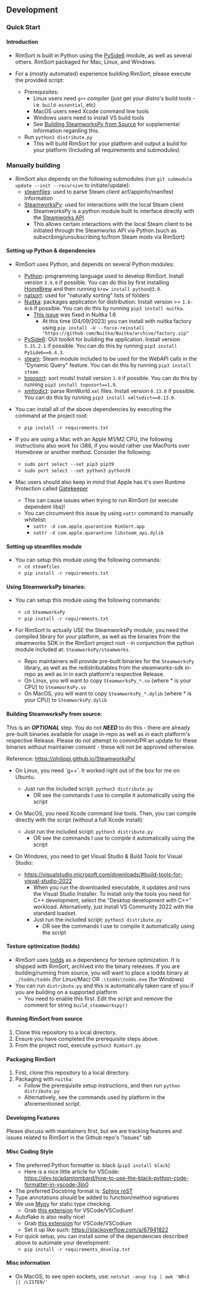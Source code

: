 ## Development

### Quick Start

#### Introduction

* RimSort is built in Python using the [PySide6](https://pypi.org/project/PySide6/) module, as well as several others. RimSort packaged for Mac, Linux, and Windows.

* For a (mostly automated) experience building RimSort, please execute the provided script:
    * Prerequisites:
        * Linux users need `g++` compiler (just get your distro's build tools - i.e. `build-essential`, etc)
        * MacOS users need Xcode command line tools
        * Windows users need to install VS build tools
        * See [Building SteamworksPy from Source](https://github.com/oceancabbage/RimSort/wiki/Development-Guide#building-steamworkspy-from-source) for supplemental information regarding this.
    * Run `python3 distribute.py`
        * This will build RimSort for your platform and output a build for your platform (Including all requirements and submodules)

### Manually building

* RimSort also depends on the following submodules (run `git submodule update --init --recursive` to initiate/update):
    * [steamfiles](https://github.com/twstagg/steamfiles): used to parse Steam client acf/appinfo/manifest information
    * [SteamworksPy](https://github.com/philippj/SteamworksPy): used for interactions with the local Steam client
        * SteamworksPy is a python module built to interface directly with the [Steamworks API](https://partner.steamgames.com/doc/api)
        * This allows certain interactions with the local Steam client to be initiated through the Steamworks API via Python (such as subscribing/unsubscribing to/from Steam mods via RimSort)

#### Setting up Python & dependencies

* RimSort uses Python, and depends on several Python modules:
    * [Python](https://www.python.org/): programming language used to develop RimSort. Install version `3.9.6` if possible. You can do this by first installing [HomeBrew](https://docs.brew.sh/Installation) and then running `brew install python@3.9`.
    * [natsort](https://pypi.org/project/natsort/): used for "naturally sorting" lists of folders
    * [Nuitka](https://nuitka.net/): packages application for distribution. Install version >= `1.6-4c6` if possible. You can do this by running `pip3 install nuitka`.
        * [This issue](https://github.com/Nuitka/Nuitka/issues/2154) was fixed in Nuitka 1.6
            * At this time (04/09/2023) you can install with nuitka factory using `pip install -U --force-reinstall "https://github.com/Nuitka/Nuitka/archive/factory.zip"`
    * [PySide6](https://pypi.org/project/PySide6/): GUI toolkit for building the application. Install version `5.15.2.1` if possible. You can do this by running `pip3 install PySide6==6.4.3`.
    * [steam](https://pypi.org/project/steam/): Steam module included to be used for the WebAPI calls in the "Dynamic Query" feature. You can do this by running `pip3 install steam`.
    * [toposort](https://pypi.org/project/toposort/): sort mods! Install version `1.9` if possible. You can do this by running `pip3 install toposort==1.9`.
    * [xmltodict](https://pypi.org/project/xmltodict/): parse RimWorld `xml` files. Install version `0.13.0` if possible. You can do this by running `pip3 install xmltodict==0.13.0`.

* You can install all of the above dependencies by executing the command at the project root: 
    * `pip install -r requirements.txt`

* If you are using a Mac with an Apple M1/M2 CPU, the following instructions also work for i386, if you would rather use MacPorts over Homebrew or another method. Consider the following:
    * `sudo port select --set pip3 pip39`
    * `sudo port select --set python3 python39`

* Mac users should also keep in mind that Apple has it's own Runtime Protection called [Gatekeeper](https://support.apple.com/guide/security/gatekeeper-and-runtime-protection-sec5599b66df/web)
    * This can cause issues when trying to run RimSort (or execute dependent libs)!
    * You can circumvent this issue by using `xattr` command to manually whitelist:
        * `xattr -d com.apple.quarantine RimSort.app`
        * `xattr -d com.apple.quarantine libsteam_api.dylib`

#### Setting up steamfiles module

* You can setup this module using the following commands:
    * `cd steamfiles`
    * `pip install -r requirements.txt`

#### Using SteamworksPy binaries:

* You can setup this module using the following commands:
    * `cd SteamworksPy`
    * `pip install -r requirements.txt`

* For RimSort to actually USE the SteamworksPy module, you need the compiled library for your platform, as well as the binaries from the steamworks SDK in the RimSort project root - in conjunction the python module included at: `SteamworksPy/steamworks`.
    * Repo maintainers will provide pre-built binaries for the `SteamworksPy` library, as well as the redistributables from the steamworks-sdk in-repo as well as in in each platform's respective Release.
    * On Linux, you will want to copy `SteamworksPy_*.so` (where * is your CPU) to `SteamworksPy.so`
    * On MacOS, you will want to copy `SteamworksPy_*.dylib` (where * is your CPU) to `SteamworksPy.dylib`

#### Building SteamworksPy from source:

This is an _**OPTIONAL**_ step. You do not _**NEED**_ to do this - there are already pre-built binaries available for usage in-repo as well as in each platform's respective Release. Please do not attempt to commit/PR an update for these binaries without maintainer consent - these will not be approved otherwise.

Reference: https://philippj.github.io/SteamworksPy/

* On Linux, you need `g++'. It worked right out of the box for me on Ubuntu.
    * Just run the included script: `python3 distribute.py`
        * OR see the commands I use to compile it automatically using the script

* On MacOS, you need Xcode command line tools. Then, you can compile directly with the script (without a full Xcode install):
    * Just run the included script: `python3 distribute.py`
        * OR see the commands I use to compile it automatically using the script

* On Windows, you need to get Visual Studio & Build Tools for Visual Studio:
    * https://visualstudio.microsoft.com/downloads/#build-tools-for-visual-studio-2022
        * When you run the downloaded executable, it updates and runs the Visual Studio Installer. To install only the tools you need for C++ development, select the "Desktop development with C++" workload. Alternatively, just install VS Community 2022 with the standard loadset.
        * Just run the included script: `python3 distribute.py`
            * OR see the commands I use to compile it automatically using the script

#### Texture optimization (todds)
* RimSort uses [todds](https://github.com/joseasoler/todds) as a dependency for texture optimization. It is shipped with RimSort, archived into the binary releases. If you are building/running from source, you will want to place a todds binary at `./todds/todds` (for Linux/Mac) OR `.\todds\todds.exe` (for Windows)
* You can run `distribute.py` and this is automatically taken care of you if you are building on a supported platform
    * You need to enable this first. Edit the script and remove the comment for string `build_steamworkspy()`

#### Running RimSort from source
1. Clone this repository to a local directory.
2. Ensure you have completed the prerequisite steps above.
3. From the project root, execute `python3 RimSort.py`

#### Packaging RimSort

1. First, clone this repository to a local directory.
2. Packaging with `nuitka`:
    - Follow the prerequisite setup instructions, and then run `python distribute.py`
    - Alternatively, see the commands used by platform in the aforementioned script. 

#### Developing Features

Please discuss with maintainers first, but we are tracking features and issues related to RimSort in the Github repo's "Issues" tab

#### Misc Coding Style

* The preferred Python formatter is: black (`pip3 install black`)
    * Here is a nice little article for VSCode: https://dev.to/adamlombard/how-to-use-the-black-python-code-formatter-in-vscode-3lo0
* The preferred Docstring format is: [Sphinx reST](https://sphinx-rtd-tutorial.readthedocs.io/en/latest/docstrings.html)
* Type annotations should be added to function/method signatures
* We use [Mypy](https://mypy.readthedocs.io/en/stable/) for static type checking.
    * Grab [this extension](https://marketplace.visualstudio.com/items?itemName=matangover.mypy) for VSCode/VSCodium!
* Autoflake is also really nice!
    * Grab [this extension](https://open-vsx.org/extension/mikoz/autoflake-extension) for VSCode/VSCodium
    * Set it up like such: https://stackoverflow.com/a/67941822
* For quick setup, you can install some of the dependencies described above to automate your development:
    * `pip install -r requirements_develop.txt`

#### Misc information

* On MacOS, to see open sockets, use: `netstat -anvp tcp | awk 'NR<3 || /LISTEN/'`

